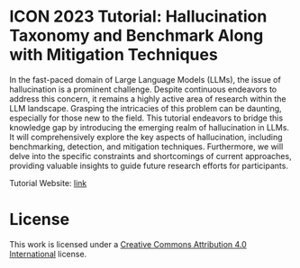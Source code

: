 # ICON 2023 Tutorial: Hallucination Taxonomy and Benchmark Along with Mitigation Techniques
In the fast-paced domain of Large Language Models (LLMs), the issue of hallucination is a prominent challenge. Despite continuous endeavors to address this concern, it remains a highly active area of research within the LLM landscape. Grasping the intricacies of this problem can be daunting, especially for those new to the field. This tutorial endeavors to bridge this knowledge gap by introducing the emerging realm of hallucination in LLMs. It will comprehensively explore the key aspects of hallucination, including benchmarking, detection, and mitigation techniques. Furthermore, we will delve into the specific constraints and shortcomings of current approaches, providing valuable insights to guide future research efforts for participants. 

Tutorial Website: <a href = "https://vr25.github.io/icon23-tutorial/">link</a>

# License

This work is licensed under a [Creative Commons Attribution 4.0 International](http://creativecommons.org/licenses/by/4.0/) license.
